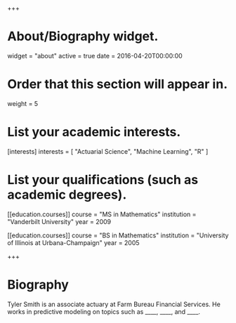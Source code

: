 +++
# About/Biography widget.
widget = "about"
active = true
date = 2016-04-20T00:00:00

# Order that this section will appear in.
weight = 5

# List your academic interests.
[interests]
  interests = [
    "Actuarial Science",
    "Machine Learning",
    "R"
  ]

# List your qualifications (such as academic degrees).

[[education.courses]]
  course = "MS in Mathematics"
  institution = "Vanderbilt University"
  year = 2009

[[education.courses]]
  course = "BS in Mathematics"
  institution = "University of Illinois at Urbana-Champaign"
  year = 2005
 
+++

# Biography

Tyler Smith is an associate actuary at Farm Bureau Financial Services.  He works in predictive modeling on topics such as ____, ____, and ____.
